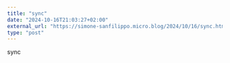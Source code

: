 ```yaml
---
title: "sync"
date: "2024-10-16T21:03:27+02:00"
external_url: "https://simone-sanfilippo.micro.blog/2024/10/16/sync.html"
type: "post"
---
```

<p>sync</p>

